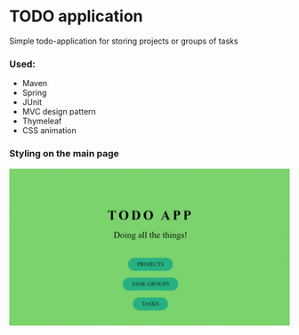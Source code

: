 # TODO application

Simple todo-application for storing projects or groups of tasks

### Used:
* Maven
* Spring
* JUnit
* MVC design pattern
* Thymeleaf
* CSS animation

### Styling on the main page
![caption](main-page.gif)